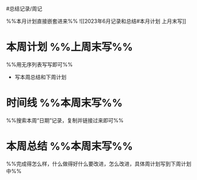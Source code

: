 #总结记录/周记 

%%本月计划直接嵌套进来%%
![[2023年6月记录和总结#本月计划 上月末写]]

# 本周计划 %%上周末写%%
%%用无序列表写写即可%%
- 写本周总结和下周计划

# 时间线 %%本周末写%%
%%搜索本周“日期”记录，复制并链接过来即可%%

# 本周总结 %%本周末写%%
%%完成得怎么样，什么做得好什么要改进，怎么改进，具体周计划写到下周计划中%%